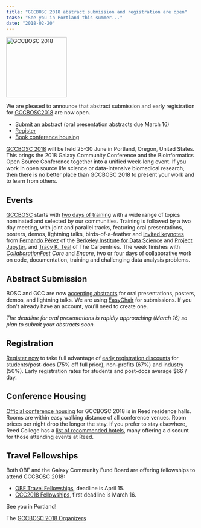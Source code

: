 ```yaml
---
title: "GCCBOSC 2018 abstract submission and registration are open"
tease: "See you in Portland this summer..."
date: "2018-02-20"
---
```


[<img class="float-right" src="/src/images/logos/gcc-bosc-2018-logo-boxed-300.png" width="160" alt="GCCBOSC 2018" />](https://gccbosc2018.sched.com/)

We are pleased to announce that abstract submission and early registration for [GCCBOSC2018](https://gccbosc2018.sched.com/) are now open.

* [Submit an abstract](https://easychair.org/conferences/?conf=gccbosc2018) (oral presentation abstracts due March 16)
* [Register](https://gccbosc2018.eventbrite.com)
* [Book conference housing](https://gccbosc2018housing.eventbrite.com)

[GCCBOSC 2018](https://gccbosc2018.sched.com/) will be held 25-30 June in Portland, Oregon, United States. This brings the 2018 Galaxy Community Conference and the Bioinformatics Open Source Conference together into a unified week-long event. If you work in open source life science or data-intensive biomedical research, then there is no better place than GCCBOSC 2018 to present your work and to learn from others.

## Events

[GCCBOSC](https://gccbosc2018.sched.com/) starts with [two days of training](https://gccbosc2018.sched.com/overview/type/C.x+Training+-+All) with a wide range of topics nominated and selected by our communities.  Training is followed by a two day meeting, with joint and parallel tracks, featuring oral presentations, posters, demos, lightning talks, birds-of-a-feather and [invited keynotes](/src/events/gccbosc2018/keynotes/index.md) from [Fernando Pérez](/src/events/gccbosc2018/keynotes/index.md#bosc-gcc-joint-keynote-fernando-perez) of the [Berkeley Institute for Data Science](https://bids.berkeley.edu/) and [Project Jupyter](http://jupyter.org/), and [Tracy K. Teal](/src/events/gccbosc2018/keynotes/index.md#bosc-2018-keynote-tracy-k-teal) of The Carpentries.  The week finishes with *[CollaborationFest](/src/events/gccbosc2018/collaboration/index.md) Core* and *Encore*, two or four days of collaborative work on code, documentation, training and challenging data analysis problems.

## Abstract Submission

BOSC and GCC are now [accepting abstracts](https://easychair.org/conferences/?conf=gccbosc2018) for oral presentations, posters, demos, and lightning talks. We are using [EasyChair](https://easychair.org/) for submissions.  If you don't already have an account, you'll need to create one.

*The deadline for oral presentations is rapidly approaching (March 16) so plan to submit your abstracts soon.*

## Registration

[Register now](https://gccbosc2018.eventbrite.com) to take full advantage of [early registration discounts](/src/events/gccbosc2018/register/index.md) for students/post-docs (75% off full price), non-profits (67%) and industry (50%).  Early registration rates for students and post-docs average $66 / day.

## Conference Housing

[Official conference housing](https://gccbosc2018housing.eventbrite.com) for GCCBOSC 2018 is in Reed residence halls. Rooms are within easy walking distance of all conference venues.  Room prices per night drop the longer the stay. If you prefer to stay elsewhere, Reed College has a [list of recommended hotels](https://www.reed.edu/accommodations.html), many offering a discount for those attending events at Reed.

## Travel Fellowships

Both OBF and the Galaxy Community Fund Board are offering fellowships to attend GCCBOSC 2018:

* [OBF Travel Fellowships](https://github.com/OBF/obf-docs/blob/master/Travel_fellowships.md), deadline is April 15.
* [GCC2018 Fellowships](/src/news/2018-02-20-gcc-fellowships/index.md), first deadline is March 16.


See you in Portland!

The [GCCBOSC 2018 Organizers](/src/events/gccbosc2018/organizers)

